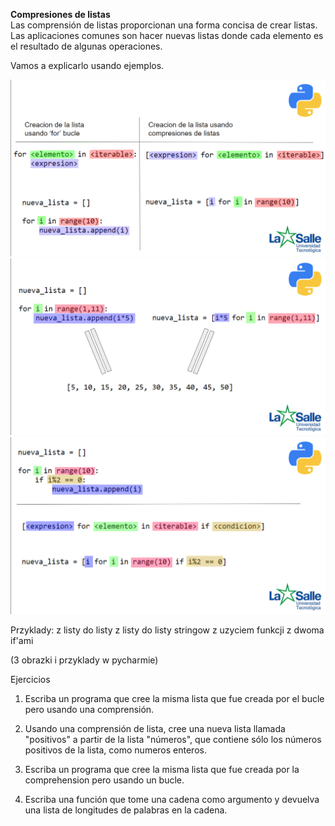**Compresiones de listas**  
Las comprensión de listas proporcionan una forma concisa de crear listas. Las aplicaciones comunes son hacer 
nuevas listas donde cada elemento es el resultado de algunas operaciones.

Vamos a explicarlo usando ejemplos.

![](ejemplo1.png)
![](ejemplo2.png)
![](ejemplo3.png)

Przyklady:
z listy do listy 
z listy do listy stringow
z uzyciem funkcji
z dwoma if'ami

(3 obrazki i przyklady w pycharmie)

Ejercicios
1. Escriba un programa que cree la misma lista que fue creada por el bucle pero usando una comprensión.

2. Usando una comprensión de lista, cree una nueva lista llamada "positivos" a partir de la lista "números", que contiene sólo los números positivos de la lista, como numeros enteros.

3. Escriba un programa que cree la misma lista que fue creada por la comprehension pero usando un bucle.

4. Escriba una función que tome una cadena como argumento y devuelva una lista de longitudes de palabras en la cadena.

